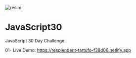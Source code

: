 
![resim](https://user-images.githubusercontent.com/114136293/229397734-48d8a458-1ebe-4e60-a94a-2ebfb7f4a185.png)

# JavaScript30
JavaScript 30 Day Challenge.

01- Live Demo: https://resplendent-tartufo-f38d06.netlify.app
